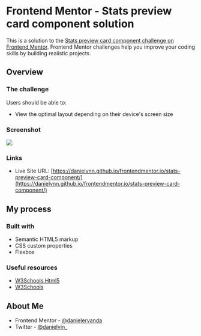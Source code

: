 # Frontend Mentor - Stats preview card component solution

This is a solution to the [Stats preview card component challenge on Frontend Mentor](https://www.frontendmentor.io/challenges/stats-preview-card-component-8JqbgoU62). Frontend Mentor challenges help you improve your coding skills by building realistic projects.

## Overview

### The challenge

Users should be able to:

-   View the optimal layout depending on their device's screen size

### Screenshot

![](./design/desktop-design.jpg)

### Links

-   Live Site URL: [https://danielvnn.github.io/frontendmentor.io/stats-preview-card-component/](https://danielvnn.github.io/frontendmentor.io/stats-preview-card-component/)

## My process

### Built with

-   Semantic HTML5 markup
-   CSS custom properties
-   Flexbox

### Useful resources

-   [W3Schools Html5](https://www.w3schools.com/html/)
-   [W3Schools](https://www.w3schools.com/css/)

## About Me

-   Frontend Mentor - [@danielervanda](https://www.frontendmentor.io/profile/danielervanda)
-   Twitter - [@danielvin\_](https://www.twitter.com/danielvin_)
